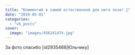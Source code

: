 ```yaml
---
title: "Климентий в самой естественной для него позе! 🥳"
date: "2019-05-01"
categories: 
  - "vk_posts"
cover:
  image: "images/456241474.jpg"
---
```


За фото спасибо \[id2935468|Юльчику\]
